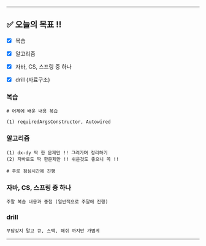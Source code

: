 ----------------------------------------------------------------------------

## ✅ 오늘의 목표 !!
- [x]  복습
- [x]  알고리즘
- [x]  자바, CS, 스프링 중 하나
- [x]  drill (자료구조)


### 복습

```
# 어제에 배운 내용 복습

(1) requiredArgsConstructor, Autowired
```


### 알고리즘

```
(1) dx-dy 딱 한 문제만 !! 그려가며 정리하기
(2) 자바로도 딱 한문제만 !! 쉬운것도 좋으니 꼭 !!

# 주로 점심시간에 진행
```

### 자바, CS, 스프링 중 하나

```
주말 복습 내용과 중첩 (일반적으로 주말에 진행)
```

### drill

```
부담갖지 말고 큐, 스택, 해쉬 까지만 가볍게
```
----------------------------------------------------------------------------

